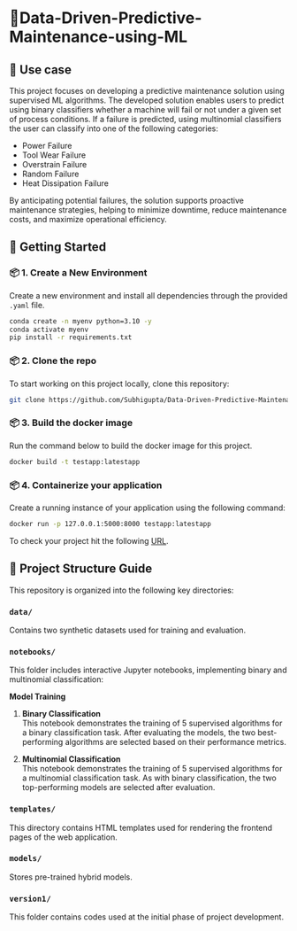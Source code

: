 # 🧱Data-Driven-Predictive-Maintenance-using-ML
## 🧠 Use case

This project focuses on developing a predictive maintenance solution using supervised  ML algorithms. The developed solution enables users to predict using binary classifiers whether a machine will fail or not under a given set of process conditions. If a failure is predicted, using multinomial classifiers the user can classify into one of the following categories:
- Power Failure
- Tool Wear Failure
- Overstrain Failure
- Random Failure
- Heat Dissipation Failure

By anticipating potential failures, the solution supports proactive maintenance strategies, helping to minimize downtime, reduce maintenance costs, and maximize operational efficiency.

## 🚀 Getting Started

### 📦 1. Create a New Environment
Create a new environment and install all dependencies through the provided `.yaml` file.
```bash
conda create -n myenv python=3.10 -y
conda activate myenv
pip install -r requirements.txt
```
### 📦 2. Clone the repo
To start working on this project locally, clone this repository:
 ```bash
git clone https://github.com/Subhigupta/Data-Driven-Predictive-Maintenance-using-ML.git
```

### 📦 3. Build the docker image
Run the command below to build the docker image for this project.
 ```bash
docker build -t testapp:latestapp
```

### 📦 4. Containerize your application
Create a running instance of your application using the following command:
 ```bash
docker run -p 127.0.0.1:5000:8000 testapp:latestapp
```
To check your project hit the following [URL](http://127.0.0.1:5000/).

## 📁 Project Structure Guide

This repository is organized into the following key directories:

### `data/`
Contains two synthetic datasets used for training and evaluation.

### `notebooks/`
This folder includes interactive Jupyter notebooks, implementing binary and multinomial classification:

**Model Training**
1. **Binary Classification**  
This notebook demonstrates the training of 5 supervised algorithms for a binary classification task. After evaluating the models, the two best-performing algorithms are selected based on their performance metrics.

2. **Multinomial Classification**  
This notebook demonstrates the training of 5 supervised algorithms for a multinomial classification task. As with binary classification, the two top-performing models are selected after evaluation.

### `templates/`
This directory contains HTML templates used for rendering the frontend pages of the web application.

### `models/`
Stores pre-trained hybrid models.

### `version1/`
This folder contains codes used at the initial phase of project development.
